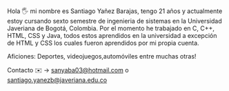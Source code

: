 Hola 🖐️ mi nombre es Santiago Yañez Barajas, tengo 21 años y actualmente estoy cursando sexto semestre de ingenieria de sistemas en la Universidad Javeriana de Bogotá, Colombia. 
Por el momento he trabajado en C, C++, HTML, CSS y Java, todos estos aprendidos en la universidad a excepción de HTML y CSS los cuales fueron aprendidos por mi propia cuenta.

Aficiones: Deportes, videojuegos,automóviles entre muchas otras! 

Contacto ✉️ -> sanyaba03@hotmail.com o santiago.yanezb@javeriana.edu.co
